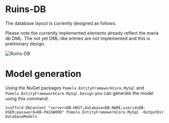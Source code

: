 # Ruins-DB

The database layout is currently designed as follows.

Please note the currently implemented elements already reflect the maria db DML. The not yet DML-like entries are not implemented and this is preliminary design.

![Ruins-DB](http://www.plantuml.com/plantuml/svg/9Scx3SCm30N0FbCa0qJiiur44ZO1wSdW1rxVHQwzZu5dYPRFzvbvnO_8-zqEoxD6XJflf28RxqNSiO5li2bOoSiGj7gaEidc8D6m0oJZVpBQLMk-7W00.svg?v=1)

# Model generation

Using the NuGet packages `Pomelo.EntityFrameworkCore.MySql` and `Pomelo.EntityFrameworkCore.MySql.Design` you can generate the model using this command:

```
Scaffold-DbContext "server=DB-HOST;database=DB-NAME;userid=DB-USER;password=DB-PASSWORD" Pomelo.EntityFrameworkCore.MySql -OutputDir DatabaseModels
```